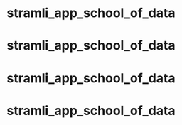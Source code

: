 # stramli_app_school_of_data
# stramli_app_school_of_data
# stramli_app_school_of_data
# stramli_app_school_of_data
